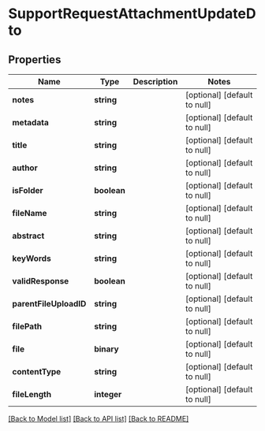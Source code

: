 # SupportRequestAttachmentUpdateDto

## Properties
Name | Type | Description | Notes
------------ | ------------- | ------------- | -------------
**notes** | **string** |  | [optional] [default to null]
**metadata** | **string** |  | [optional] [default to null]
**title** | **string** |  | [optional] [default to null]
**author** | **string** |  | [optional] [default to null]
**isFolder** | **boolean** |  | [optional] [default to null]
**fileName** | **string** |  | [optional] [default to null]
**abstract** | **string** |  | [optional] [default to null]
**keyWords** | **string** |  | [optional] [default to null]
**validResponse** | **boolean** |  | [optional] [default to null]
**parentFileUploadID** | **string** |  | [optional] [default to null]
**filePath** | **string** |  | [optional] [default to null]
**file** | **binary** |  | [optional] [default to null]
**contentType** | **string** |  | [optional] [default to null]
**fileLength** | **integer** |  | [optional] [default to null]

[[Back to Model list]](../README.md#documentation-for-models) [[Back to API list]](../README.md#documentation-for-api-endpoints) [[Back to README]](../README.md)



